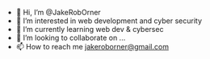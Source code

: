 - 👋 Hi, I’m @JakeRobOrner
- 👀 I’m interested in web development and cyber security
- 🌱 I’m currently learning web dev & cybersec
- 💞️ I’m looking to collaborate on ...
- 📫 How to reach me jakeroborner@gmail.com
<!---
JakeRobOrner/JakeRobOrner is a ✨ special ✨ repository because its `README.md` (this file) appears on your GitHub profile.
You can click the Preview link to take a look at your changes.
--->
